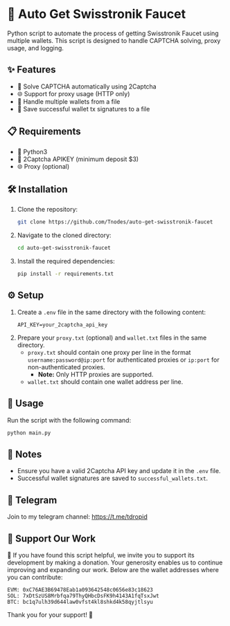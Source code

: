 # 🚀 Auto Get Swisstronik Faucet

Python script to automate the process of getting Swisstronik Faucet using multiple wallets. This script is designed to handle CAPTCHA solving, proxy usage, and logging.

## ✨ Features
- 🤖 Solve CAPTCHA automatically using 2Captcha
- 🌐 Support for proxy usage (HTTP only)
- 📂 Handle multiple wallets from a file
- 💾 Save successful wallet tx signatures to a file

## 📋 Requirements
- 🐍 Python3
- 🤖 2Captcha APIKEY (minimum deposit $3)
- 🌐 Proxy (optional)

## 🛠️ Installation
1. Clone the repository:
   ```bash
   git clone https://github.com/Tnodes/auto-get-swisstronik-faucet
   ```
2. Navigate to the cloned directory:
   ```bash
   cd auto-get-swisstronik-faucet
   ```
3. Install the required dependencies:
   ```bash
   pip install -r requirements.txt
   ```

## ⚙️ Setup
1. Create a `.env` file in the same directory with the following content:
   ```
   API_KEY=your_2captcha_api_key
   ```
2. Prepare your `proxy.txt` (optional) and `wallet.txt` files in the same directory.
   - `proxy.txt` should contain one proxy per line in the format `username:password@ip:port` for authenticated proxies or `ip:port` for non-authenticated proxies.
     - **Note:** Only HTTP proxies are supported.
   - `wallet.txt` should contain one wallet address per line.

## 🚀 Usage
Run the script with the following command:
```bash
python main.py
```

## 📄 Notes
- Ensure you have a valid 2Captcha API key and update it in the `.env` file.
- Successful wallet signatures are saved to `successful_wallets.txt`.

## 🔔 Telegram
Join to my telegram channel:
https://t.me/tdropid

## 💖 Support Our Work
🌟 If you have found this script helpful, we invite you to support its development by making a donation. Your generosity enables us to continue improving and expanding our work. Below are the wallet addresses where you can contribute:

```
EVM: 0xC76AE3B69478Eab1a093642548c0656e83c18623
SOL: 7xDtSzUS8Mrbfqa79ThyQHbcDsFK9h4143A1fqTsxJwt
BTC: bc1q7ulh39d644law0vfst4kl8shkd4k58qyjtlsyu
```

Thank you for your support! 🙏